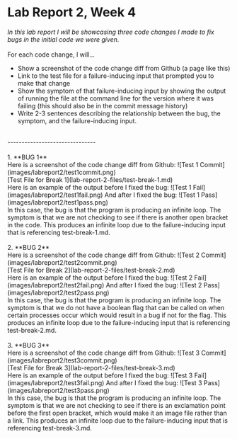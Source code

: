 # Lab Report 2, Week 4

*In this lab report I will be showcasing three code changes I made to fix bugs in the initial code we were given.*
<br><br>
For each code change, I will...
<br>
* Show a screenshot of the code change diff from Github (a page like this)
* Link to the test file for a failure-inducing input that prompted you to make that change
* Show the symptom of that failure-inducing input by showing the output of running the file at the command line for the version where it was failing (this should also be in the commit message history)
* Write 2-3 sentences describing the relationship between the bug, the symptom, and the failure-inducing input.
<br>
-------------------------------
<br><br>
1. **BUG 1**
<br>Here is a screenshot of the code change diff from Github:
![Test 1 Commit](images/labreport2/test1commit.png)
<br>[Test File for Break 1](lab-report-2-files/test-break-1.md)
<br>
Here is an example of the output before I fixed the bug:
![Test 1 Fail](images/labreport2/test1fail.png)
And after I fixed the bug:
![Test 1 Pass](images/labreport2/test1pass.png)
<br>
In this case, the bug is that the program is producing an infinite loop. The symptom is that we are not checking to see if there is another open bracket in the code. This produces an infinite loop due to the failure-inducing input that is referencing test-break-1.md.
<br><br>
2. **BUG 2**
<br>Here is a screenshot of the code change diff from Github:
![Test 2 Commit](images/labreport2/test2commit.png)
<br>[Test File for Break 2](lab-report-2-files/test-break-2.md)
<br>
Here is an example of the output before I fixed the bug:
![Test 2 Fail](images/labreport2/test2fail.png)
And after I fixed the bug:
![Test 2 Pass](images/labreport2/test2pass.png)
<br>
In this case, the bug is that the program is producing an infinite loop. The symptom is that we do not have a boolean flag that can be called on when certain processes occur which would result in a bug if not for the flag. This produces an infinite loop due to the failure-inducing input that is referencing test-break-2.md.
<br><br>
3. **BUG 3**
<br>Here is a screenshot of the code change diff from Github:
![Test 3 Commit](images/labreport2/test3commit.png)
<br>[Test File for Break 3](lab-report-2-files/test-break-3.md)
<br>
Here is an example of the output before I fixed the bug:
![Test 3 Fail](images/labreport2/test3fail.png)
And after I fixed the bug:
![Test 3 Pass](images/labreport2/test3pass.png)
<br>
In this case, the bug is that the program is producing an infinite loop. The symptom is that we are not checking to see if there is an exclamation point before the first open bracket, which would make it an image file rather than a link. This produces an infinite loop due to the failure-inducing input that is referencing test-break-3.md.
<br><br>
